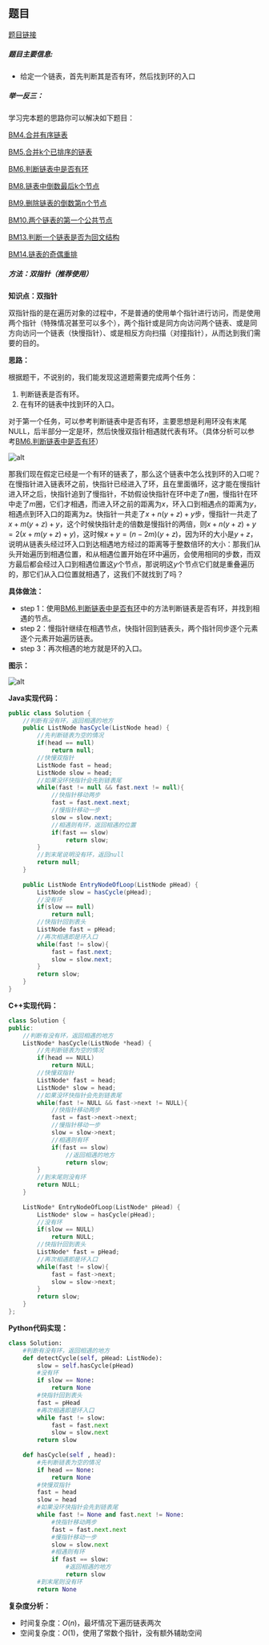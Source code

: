 ## 题目
[题目链接](https://www.nowcoder.com/practice/253d2c59ec3e4bc68da16833f79a38e4?tpId=196&tqId=23449&sourceUrl=/exam/oj&channenl=wgithub&fromPut=wgithub)

##### 题目主要信息:
- 给定一个链表，首先判断其是否有环，然后找到环的入口

##### 举一反三：

学习完本题的思路你可以解决如下题目：

[BM4.合并有序链表](https://www.nowcoder.com/practice/a479a3f0c4554867b35356e0d57cf03d?tpId=295&sfm=html&channel=nowcoder)

[BM5.合并k个已排序的链表](https://www.nowcoder.com/practice/65cfde9e5b9b4cf2b6bafa5f3ef33fa6?tpId=295&sfm=html&channel=nowcoder)

[BM6.判断链表中是否有环](https://www.nowcoder.com/practice/650474f313294468a4ded3ce0f7898b9?tpId=295&sfm=html&channel=nowcoder)

[BM8.链表中倒数最后k个节点](https://www.nowcoder.com/practice/886370fe658f41b498d40fb34ae76ff9?tpId=295&sfm=html&channel=nowcoder)

[BM9.删除链表的倒数第n个节点](https://www.nowcoder.com/practice/f95dcdafbde44b22a6d741baf71653f6?tpId=295&sfm=html&channel=nowcoder)

[BM10.两个链表的第一个公共节点](https://www.nowcoder.com/practice/6ab1d9a29e88450685099d45c9e31e46?tpId=295&sfm=html&channel=nowcoder)

[BM13.判断一个链表是否为回文结构](https://www.nowcoder.com/practice/3fed228444e740c8be66232ce8b87c2f?tpId=295&sfm=html&channel=nowcoder)

[BM14.链表的奇偶重排](https://www.nowcoder.com/practice/02bf49ea45cd486daa031614f9bd6fc3?tpId=295&sfm=html&channel=nowcoder)

##### 方法：双指针（推荐使用）

**知识点：双指针**

双指针指的是在遍历对象的过程中，不是普通的使用单个指针进行访问，而是使用两个指针（特殊情况甚至可以多个），两个指针或是同方向访问两个链表、或是同方向访问一个链表（快慢指针）、或是相反方向扫描（对撞指针），从而达到我们需要的目的。

**思路：**

根据题干，不说别的，我们能发现这道题需要完成两个任务：

1. 判断链表是否有环。
2. 在有环的链表中找到环的入口。

对于第一个任务，可以参考判断链表中是否有环，主要思想是利用环没有末尾NULL，后半部分一定是环，然后快慢双指针相遇就代表有环。（具体分析可以参考[BM6.判断链表中是否有环](https://www.nowcoder.com/practice/650474f313294468a4ded3ce0f7898b9?tpId=295&sfm=html&channel=nowcoder)）


![alt](https://uploadfiles.nowcoder.com/images/20220330/397721558_1648627978736/C56F671FC2966A5E586BD6E56E19D3E3)

那我们现在假定已经是一个有环的链表了，那么这个链表中怎么找到环的入口呢？在慢指针进入链表环之前，快指针已经进入了环，且在里面循环，这才能在慢指针进入环之后，快指针追到了慢指针，不妨假设快指针在环中走了$n$圈，慢指针在环中走了$m$圈，它们才相遇，而进入环之前的距离为$x$，环入口到相遇点的距离为$y$，相遇点到环入口的距离为$z$。快指针一共走了$x+n(y+z)+y$步，慢指针一共走了$x+m(y+z)+y$，这个时候快指针走的倍数是慢指针的两倍，则$x+n(y+z)+y=2(x+m(y+z)+y)$，这时候$x+y=(n-2m)(y+z)$，因为环的大小是$y+z$，说明从链表头经过环入口到达相遇地方经过的距离等于整数倍环的大小：那我们从头开始遍历到相遇位置，和从相遇位置开始在环中遍历，会使用相同的步数，而双方最后都会经过入口到相遇位置这$y$个节点，那说明这$y$个节点它们就是重叠遍历的，那它们从入口位置就相遇了，这我们不就找到了吗？

**具体做法：**

- step 1：使用[BM6.判断链表中是否有环](https://www.nowcoder.com/practice/650474f313294468a4ded3ce0f7898b9?tpId=295&sfm=html&channel=nowcoder)中的方法判断链表是否有环，并找到相遇的节点。
- step 2：慢指针继续在相遇节点，快指针回到链表头，两个指针同步逐个元素逐个元素开始遍历链表。
- step 3：再次相遇的地方就是环的入口。

**图示：**

![alt](https://uploadfiles.nowcoder.com/images/20220224/397721558_1645670105724/8B355F0FCD615249270C1B1DEBC84C52)

**Java实现代码：**
```java
public class Solution {
    //判断有没有环，返回相遇的地方
    public ListNode hasCycle(ListNode head) {
        //先判断链表为空的情况
        if(head == null) 
            return null;
        //快慢双指针
        ListNode fast = head; 
        ListNode slow = head;
        //如果没环快指针会先到链表尾
        while(fast != null && fast.next != null){ 
            //快指针移动两步
            fast = fast.next.next; 
            //慢指针移动一步
            slow = slow.next; 
            //相遇则有环，返回相遇的位置
            if(fast == slow) 
                return slow;
        }
        //到末尾说明没有环，返回null
        return null; 
    }
    
    public ListNode EntryNodeOfLoop(ListNode pHead) {
        ListNode slow = hasCycle(pHead);
        //没有环
        if(slow == null) 
            return null;
        //快指针回到表头
        ListNode fast = pHead; 
        //再次相遇即是环入口
        while(fast != slow){ 
            fast = fast.next;
            slow = slow.next;
        }
        return slow;
    }
}
```
**C++实现代码：**
```cpp
class Solution {
public:
    //判断有没有环，返回相遇的地方
    ListNode* hasCycle(ListNode *head) { 
        //先判断链表为空的情况
        if(head == NULL) 
            return NULL;
        //快慢双指针
        ListNode* fast = head; 
        ListNode* slow = head;
        //如果没环快指针会先到链表尾
        while(fast != NULL && fast->next != NULL){ 
            //快指针移动两步
            fast = fast->next->next; 
            //慢指针移动一步
            slow = slow->next; 
            //相遇则有环
            if(fast == slow) 
                //返回相遇的地方
                return slow; 
        }
        //到末尾则没有环
        return NULL; 
    }
    
    ListNode* EntryNodeOfLoop(ListNode* pHead) {
        ListNode* slow = hasCycle(pHead);
        //没有环
        if(slow == NULL) 
            return NULL;
        //快指针回到表头
        ListNode* fast = pHead; 
        //再次相遇即是环入口
        while(fast != slow){ 
            fast = fast->next;
            slow = slow->next;
        }
        return slow;
    }
};
```

**Python代码实现：**
```python
class Solution:
    #判断有没有环，返回相遇的地方
    def detectCycle(self, pHead: ListNode):
        slow = self.hasCycle(pHead)
        #没有环
        if slow == None: 
            return None
        #快指针回到表头
        fast = pHead 
        #再次相遇即是环入口
        while fast != slow: 
            fast = fast.next
            slow = slow.next
        return slow
    
    def hasCycle(self , head):
        #先判断链表为空的情况
        if head == None: 
            return None
        #快慢双指针
        fast = head 
        slow = head
        #如果没环快指针会先到链表尾
        while fast != None and fast.next != None: 
            #快指针移动两步
            fast = fast.next.next 
            #慢指针移动一步
            slow = slow.next 
            #相遇则有环
            if fast == slow: 
                #返回相遇的地方
                return slow 
        #到末尾则没有环
        return None 
```
**复杂度分析：**
- 时间复杂度：$O(n)$，最坏情况下遍历链表两次
- 空间复杂度：$O(1)$，使用了常数个指针，没有额外辅助空间